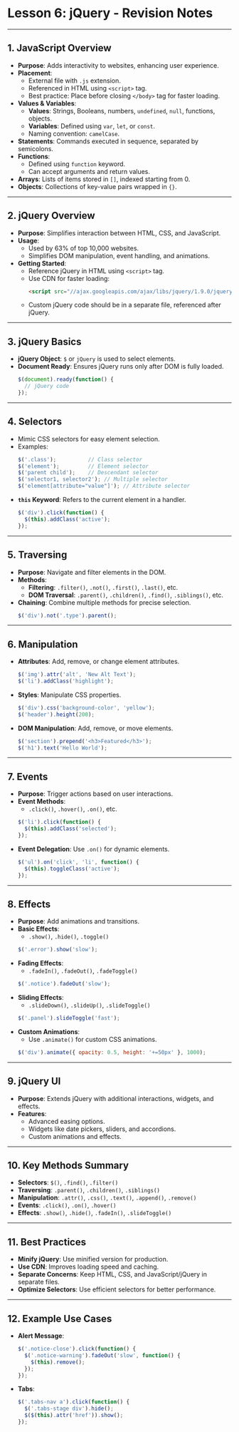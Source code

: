 # **Lesson 6: jQuery - Revision Notes**

---

## **1. JavaScript Overview**
- **Purpose**: Adds interactivity to websites, enhancing user experience.
- **Placement**: 
  - External file with `.js` extension.
  - Referenced in HTML using `<script>` tag.
  - Best practice: Place before closing `</body>` tag for faster loading.
- **Values & Variables**:
  - **Values**: Strings, Booleans, numbers, `undefined`, `null`, functions, objects.
  - **Variables**: Defined using `var`, `let`, or `const`.
  - Naming convention: `camelCase`.
- **Statements**: Commands executed in sequence, separated by semicolons.
- **Functions**: 
  - Defined using `function` keyword.
  - Can accept arguments and return values.
- **Arrays**: Lists of items stored in `[]`, indexed starting from 0.
- **Objects**: Collections of key-value pairs wrapped in `{}`.

---

## **2. jQuery Overview**
- **Purpose**: Simplifies interaction between HTML, CSS, and JavaScript.
- **Usage**: 
  - Used by 63% of top 10,000 websites.
  - Simplifies DOM manipulation, event handling, and animations.
- **Getting Started**:
  - Reference jQuery in HTML using `<script>` tag.
  - Use CDN for faster loading:
    ```html
    <script src="//ajax.googleapis.com/ajax/libs/jquery/1.9.0/jquery.min.js"></script>
    ```
  - Custom jQuery code should be in a separate file, referenced after jQuery.

---

## **3. jQuery Basics**
- **jQuery Object**: `$` or `jQuery` is used to select elements.
- **Document Ready**: Ensures jQuery runs only after DOM is fully loaded.
  ```javascript
  $(document).ready(function() {
    // jQuery code
  });
  ```

---

## **4. Selectors**
- Mimic CSS selectors for easy element selection.
- Examples:
  ```javascript
  $('.class');          // Class selector
  $('element');         // Element selector
  $('parent child');    // Descendant selector
  $('selector1, selector2'); // Multiple selector
  $('element[attribute="value"]'); // Attribute selector
  ```
- **`this` Keyword**: Refers to the current element in a handler.
  ```javascript
  $('div').click(function() {
    $(this).addClass('active');
  });
  ```

---

## **5. Traversing**
- **Purpose**: Navigate and filter elements in the DOM.
- **Methods**:
  - **Filtering**: `.filter()`, `.not()`, `.first()`, `.last()`, etc.
  - **DOM Traversal**: `.parent()`, `.children()`, `.find()`, `.siblings()`, etc.
- **Chaining**: Combine multiple methods for precise selection.
  ```javascript
  $('div').not('.type').parent();
  ```

---

## **6. Manipulation**
- **Attributes**: Add, remove, or change element attributes.
  ```javascript
  $('img').attr('alt', 'New Alt Text');
  $('li').addClass('highlight');
  ```
- **Styles**: Manipulate CSS properties.
  ```javascript
  $('div').css('background-color', 'yellow');
  $('header').height(200);
  ```
- **DOM Manipulation**: Add, remove, or move elements.
  ```javascript
  $('section').prepend('<h3>Featured</h3>');
  $('h1').text('Hello World');
  ```

---

## **7. Events**
- **Purpose**: Trigger actions based on user interactions.
- **Event Methods**:
  - `.click()`, `.hover()`, `.on()`, etc.
  ```javascript
  $('li').click(function() {
    $(this).addClass('selected');
  });
  ```
- **Event Delegation**: Use `.on()` for dynamic elements.
  ```javascript
  $('ul').on('click', 'li', function() {
    $(this).toggleClass('active');
  });
  ```

---

## **8. Effects**
- **Purpose**: Add animations and transitions.
- **Basic Effects**:
  - `.show()`, `.hide()`, `.toggle()`
  ```javascript
  $('.error').show('slow');
  ```
- **Fading Effects**:
  - `.fadeIn()`, `.fadeOut()`, `.fadeToggle()`
  ```javascript
  $('.notice').fadeOut('slow');
  ```
- **Sliding Effects**:
  - `.slideDown()`, `.slideUp()`, `.slideToggle()`
  ```javascript
  $('.panel').slideToggle('fast');
  ```
- **Custom Animations**:
  - Use `.animate()` for custom CSS animations.
  ```javascript
  $('div').animate({ opacity: 0.5, height: '+=50px' }, 1000);
  ```

---

## **9. jQuery UI**
- **Purpose**: Extends jQuery with additional interactions, widgets, and effects.
- **Features**:
  - Advanced easing options.
  - Widgets like date pickers, sliders, and accordions.
  - Custom animations and effects.

---

## **10. Key Methods Summary**
- **Selectors**: `$()`, `.find()`, `.filter()`
- **Traversing**: `.parent()`, `.children()`, `.siblings()`
- **Manipulation**: `.attr()`, `.css()`, `.text()`, `.append()`, `.remove()`
- **Events**: `.click()`, `.on()`, `.hover()`
- **Effects**: `.show()`, `.hide()`, `.fadeIn()`, `.slideToggle()`

---

## **11. Best Practices**
- **Minify jQuery**: Use minified version for production.
- **Use CDN**: Improves loading speed and caching.
- **Separate Concerns**: Keep HTML, CSS, and JavaScript/jQuery in separate files.
- **Optimize Selectors**: Use efficient selectors for better performance.

---

## **12. Example Use Cases**
- **Alert Message**:
  ```javascript
  $('.notice-close').click(function() {
    $('.notice-warning').fadeOut('slow', function() {
      $(this).remove();
    });
  });
  ```
- **Tabs**:
  ```javascript
  $('.tabs-nav a').click(function() {
    $('.tabs-stage div').hide();
    $($(this).attr('href')).show();
  });
  ```
